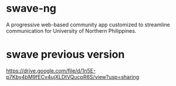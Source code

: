 # swave-ng
A progressive web-based community app customized to streamline communication for University of Northern Philippines.


# swave previous version
https://drive.google.com/file/d/1n5E-p7Kby4bM9fECv4ujXLDtVQucpR6S/view?usp=sharing
